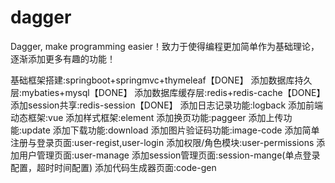 # dagger
Dagger, make programming easier！致力于使得编程更加简单作为基础理论，逐渐添加更多有趣的功能！

基础框架搭建:springboot+springmvc+thymeleaf【DONE】
添加数据库持久层:mybaties+mysql【DONE】
添加数据库缓存层:redis+redis-cache【DONE】
添加session共享:redis-session【DONE】
添加日志记录功能:logback
添加前端动态框架:vue
添加样式框架:element
添加换页功能:paggeer 
添加上传功能:update
添加下载功能:download
添加图片验证码功能:image-code
添加简单注册与登录页面:user-regist,user-login
添加权限/角色模块:user-permissions
添加用户管理页面:user-manage
添加session管理页面:session-mange(单点登录配置，超时时间配置)
添加代码生成器页面:code-gen
